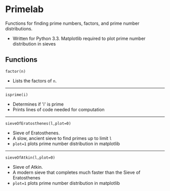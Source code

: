 # Primelab
Functions for finding prime numbers, factors, and prime number distributions.

 - Written for Python 3.3. Matplotlib required to plot prime number distribution in sieves

## Functions
`factor(n)` 
- Lists the factors of `n`. 
____________________________________ 
`isprime(i)`
 - Determines if 'i' is prime
 - Prints lines of code needed for computation
____________________________________  
`sieveOfEratosthenes(l,plot=0)`
 - Sieve of Eratosthenes. 
 - A slow, ancient sieve to find primes up to limit `l`
 - `plot=1` plots prime number distribution in matplotlib
____________________________________  
`sieveOfAtkin(l,plot=0)` 
 - Sieve of Atkin. 
 - A modern sieve that completes much faster than the Sieve of Eratosthenes
 - `plot=1` plots prime number distribution in matplotlib
